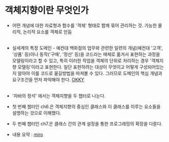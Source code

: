 # 객체지향이란 무엇인가
- 어떤 개념에 대한 자료형과 함수를 '객체' 형태로 함께 묶어 관리하는 것. 가능한 물리적, 논리적 요소를 객체로 만듬
<br><br>

- 실세계의 특정 도메인 - 예컨대 백화점의 업무와 관련한 일련의 개념(예컨대 '고객', '상품' 등)이나 동작('구매', '정산' 등)을
코드라는 매체로 옮겨서 표현하는 과정을 모델링이라고 할 수 있고, 특히 이러한 작업을 객체의 단위로 처리하는 경우 '객체지향 모델링'이라고 표현한다. 
일단 표현하려는 대상이 무엇이고 어떻게 구성되어있는지 알아야 이를 코드로 옮길방법을 따져볼 수 있다. 
그러므로 도메인의 핵심 개념과 요구조건을 먼저 파악해야 한다. [OKKY](https://okky.kr/articles/358197) 
<br><br>

- '자바의 정석' 에서는 객체지향을 두 챕터로 나눈다.
- 첫 번째 챕터인 ch6.은 객체지향의 중심인 클래스와 이 클래스를 이루는 요소들을 설명하는 것으로 이해했다.
- 두 번째 챕터인 ch7.은 클래스 간의 관계 설정을 통한 프로그래밍의 확장을 다룬다.
- 내용 요약 : [miro](https://miro.com/welcomeonboard/UnVZQWxTeHZWZnlLU1BxUUxsVXJHMWF6VDZ6TG1KZUZ1VmtVNkMxTUtnZlpiNmQ3QXZjOVBSbkprUU1MdG1ac3wzNDU4NzY0NTM0OTM2ODYwNzA4fDI=?share_link_id=669165026406)
